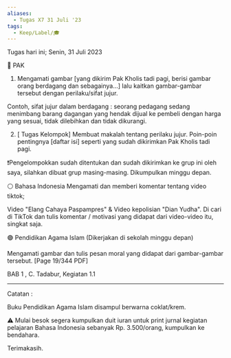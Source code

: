 ```yaml
---
aliases:
  - Tugas X7 31 Juli '23
tags:
  - Keep/Label/🎓
---
```


Tugas hari ini; Senin, 31 Juli 2023

🔵 PAK 

1. Mengamati gambar [yang dikirim Pak Kholis tadi pagi, berisi gambar orang berdagang dan sebagainya...] lalu kaitkan gambar-gambar tersebut dengan perilaku/sifat jujur. 

Contoh, sifat jujur dalam berdagang : seorang pedagang sedang menimbang barang dagangan yang hendak dijual ke pembeli dengan harga yang sesuai, tidak dilebihkan dan tidak dikurangi.

2. [ Tugas Kelompok] Membuat makalah tentang perilaku jujur. Poin-poin pentingnya [daftar isi] seperti yang sudah dikirimkan Pak Kholis tadi pagi.

❗Pengelompokkan sudah ditentukan dan sudah dikirimkan ke grup ini oleh saya, silahkan dibuat grup masing-masing. Dikumpulkan minggu depan.

⚪ Bahasa Indonesia
Mengamati dan memberi komentar tentang video tiktok; 

Video "Elang Cahaya Paspampres" & Video kepolisian "Dian Yudha". Di cari di TikTok dan tulis komentar / motivasi yang didapat dari video-video itu, singkat saja.

🟣 Pendidikan Agama Islam (Dikerjakan di sekolah minggu depan)

Mengamati gambar dan tulis pesan moral yang didapat dari gambar-gambar tersebut. [Page 19/344 PDF] 

BAB 1 , C. Tadabur, Kegiatan 1.1

--------

Catatan :

Buku Pendidikan Agama Islam disampul berwarna coklat/krem.

⚠️ Mulai besok segera kumpulkan duit iuran untuk print jurnal kegiatan pelajaran Bahasa Indonesia sebanyak Rp. 3.500/orang, kumpulkan ke bendahara.

Terimakasih.
